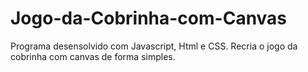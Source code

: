 # Jogo-da-Cobrinha-com-Canvas
 Programa desensolvido com Javascript, Html e CSS. Recria o jogo da cobrinha com canvas de forma simples.
